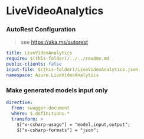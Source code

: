 # LiveVideoAnalytics
### AutoRest Configuration
> see https://aka.ms/autorest

``` yaml
title: LiveVideoAnalytics
require: $(this-folder)/../../readme.md
public-clients: false
input-file: $(this-folder)/LiveVideoAnalytics.json
namespace: Azure.LiveVideoAnalytics
```
### Make generated models input only

``` yaml
directive:
  from: swagger-document
  where: $.definitions.*
  transform: >
    $["x-csharp-usage"] = "model,input,output";
    $["x-csharp-formats"] = "json";
```